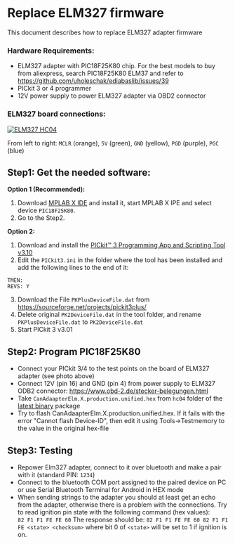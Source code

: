 # Replace ELM327 firmware

This document describes how to replace ELM327 adapter firmware

### Hardware Requirements:

* ELM327 adapter with PIC18F25K80 chip. For the best models to buy from aliexpress, search PIC18F25K80 ELM37 and refer to https://github.com/uholeschak/ediabaslib/issues/39
* PICkit 3 or 4 programmer
* 12V power supply to power ELM327 adapter via OBD2 connector

### ELM327 board connections:

[![ELM327 HC04](hc04-pinout.jpg "ELM327")](hc04-pinout.jpg)

From left to right: `MCLR` (orange), `5V` (green), `GND` (yellow), `PGD` (purple), `PGC` (blue)

## Step1: Get the needed software:

**Option 1 (Recommended):**
1. Download [MPLAB X IDE](https://www.microchip.com/mplab/mplab-x-ide) and install it, start MPLAB X IPE and select device `PIC18F25K80`.
2. Go to the Step2.

**Option 2:**
1. Download and install the [PICkit™ 3 Programming App and Scripting Tool v3.10](https://microchipdeveloper.com/pickit3:scripttool)
2. Edit the `PICkit3.ini` in the folder where the tool has been installed and add the following lines to the end of it:
```
TMEN:
REVS: Y
```
3. Download the File `PKPlusDeviceFile.dat` from https://sourceforge.net/projects/pickit3plus/
4. Delete original `PK2DeviceFile.dat` in the tool folder, and rename `PKPlusDeviceFile.dat` to `PK2DeviceFile.dat`
5. Start PICkit 3 v3.01

## Step2: Program PIC18F25K80
* Connect your PICkit 3/4 to the test points on the board of ELM327 adapter (see photo above)
* Connect 12V (pin 16) and GND (pin 4) from power supply to ELM327 ODB2 connector: https://www.obd-2.de/stecker-belegungen.html
* Take `CanAdaapterElm.X.production.unified.hex` from `hc04` folder of the [latest binary](https://github.com/uholeschak/ediabaslib/releases/latest) package
* Try to flash CanAdaapterElm.X.production.unified.hex. If it fails with the error "Cannot flash Device-ID", then edit it using Tools->Testmemory to the value in the original hex-file

## Step3: Testing
* Repower Elm327 adapter, connect to it over bluetooth and make a pair with it (standard PIN: `1234`)
* Connect to the bluetooth COM port assigned to the paired device on PC or use Serial Bluetooth Terminal for Android in HEX mode
* When sending strings to the adapter you should at least get an echo from the adapter, otherwise there is a problem with the connections.
Try to read ignition pin state with the following command (hex values):  
`82 F1 F1 FE FE 60`
The response should be:
`82 F1 F1 FE FE 60 82 F1 F1 FE <state> <checksum>` where bit 0 of `<state>` will be set to 1 if ignition is on.
